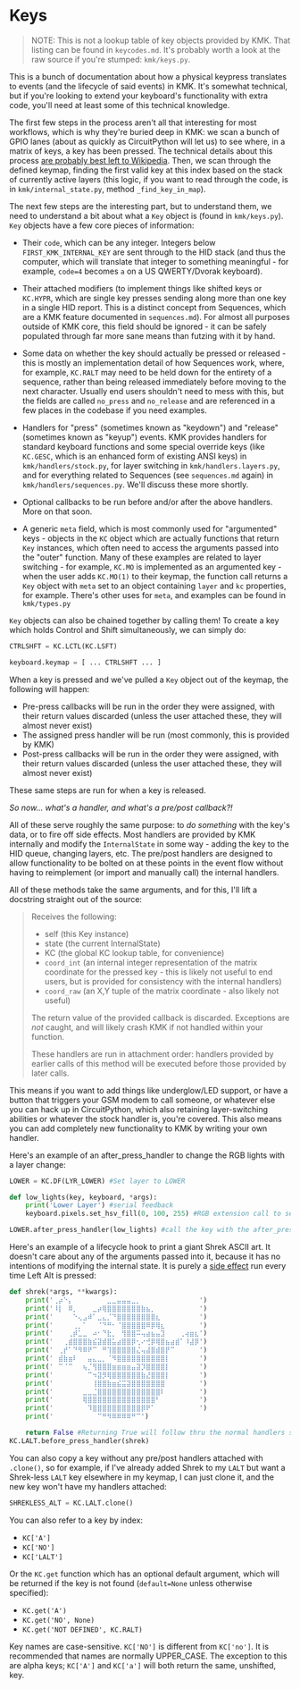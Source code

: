 # Keys

> NOTE: This is not a lookup table of key objects provided by KMK. That listing
> can be found in `keycodes.md`. It's probably worth a look at the raw source if
> you're stumped: `kmk/keys.py`.

This is a bunch of documentation about how a physical keypress translates to
events (and the lifecycle of said events) in KMK. It's somewhat technical, but
if you're looking to extend your keyboard's functionality with extra code,
you'll need at least some of this technical knowledge.

The first few steps in the process aren't all that interesting for most
workflows, which is why they're buried deep in KMK: we scan a bunch of GPIO
lanes (about as quickly as CircuitPython will let us) to see where, in a matrix
of keys, a key has been pressed. The technical details about this process [are
probably best left to
Wikipedia](https://en.wikipedia.org/wiki/Keyboard_matrix_circuit). Then, we scan
through the defined keymap, finding the first valid key at this index based on
the stack of currently active layers (this logic, if you want to read through
the code, is in `kmk/internal_state.py`, method `_find_key_in_map`).

The next few steps are the interesting part, but to understand them, we need to
understand a bit about what a `Key` object is (found in `kmk/keys.py`). `Key`
objects have a few core pieces of information:

- Their `code`, which can be any integer. Integers below
  `FIRST_KMK_INTERNAL_KEY` are sent through to the HID stack (and thus the
  computer, which will translate that integer to something meaningful - for
  example, `code=4` becomes `a` on a US QWERTY/Dvorak keyboard).

- Their attached modifiers (to implement things like shifted keys or `KC.HYPR`,
  which are single key presses sending along more than one key in a single HID
  report. This is a distinct concept from Sequences, which are a KMK feature
  documented in `sequences.md`). For almost all purposes outside of KMK core,
  this field should be ignored - it can be safely populated through far more
  sane means than futzing with it by hand.

- Some data on whether the key should actually be pressed or released - this is
  mostly an implementation detail of how Sequences work, where, for example,
  `KC.RALT` may need to be held down for the entirety of a sequence, rather than
  being released immediately before moving to the next character. Usually end
  users shouldn't need to mess with this, but the fields are called `no_press`
  and `no_release` and are referenced in a few places in the codebase if you
  need examples.

- Handlers for "press" (sometimes known as "keydown") and "release" (sometimes
  known as "keyup") events. KMK provides handlers for standard keyboard
  functions and some special override keys (like `KC.GESC`, which is an enhanced
  form of existing ANSI keys) in `kmk/handlers/stock.py`, for layer switching in
  `kmk/handlers.layers.py`, and for everything related to Sequences (see
  `sequences.md` again) in `kmk/handlers/sequences.py`. We'll discuss these more
  shortly.

- Optional callbacks to be run before and/or after the above handlers. More on
  that soon.

- A generic `meta` field, which is most commonly used for "argumented" keys -
  objects in the `KC` object which are actually functions that return `Key`
  instances, which often need to access the arguments passed into the "outer"
  function. Many of these examples are related to layer switching - for example,
  `KC.MO` is implemented as an argumented key - when the user adds `KC.MO(1)` to
  their keymap, the function call returns a `Key` object with `meta` set to an
  object containing `layer` and `kc` properties, for example. There's other uses
  for `meta`, and examples can be found in `kmk/types.py`

`Key` objects can also be chained together by calling them! To create a key
which holds Control and Shift simultaneously, we can simply do:

```python
CTRLSHFT = KC.LCTL(KC.LSFT)

keyboard.keymap = [ ... CTRLSHFT ... ]
```

When a key is pressed and we've pulled a `Key` object out of the keymap, the
following will happen:

- Pre-press callbacks will be run in the order they were assigned, with their
  return values discarded (unless the user attached these, they will almost
  never exist)
- The assigned press handler will be run (most commonly, this is provided by
  KMK)
- Post-press callbacks will be run in the order they were assigned, with their
  return values discarded (unless the user attached these, they will almost
  never exist)

These same steps are run for when a key is released.

_So now... what's a handler, and what's a pre/post callback?!_

All of these serve roughly the same purpose: to _do something_ with the key's
data, or to fire off side effects. Most handlers are provided by KMK internally
and modify the `InternalState` in some way - adding the key to the HID queue,
changing layers, etc. The pre/post handlers are designed to allow functionality
to be bolted on at these points in the event flow without having to reimplement
(or import and manually call) the internal handlers.

All of these methods take the same arguments, and for this, I'll lift a
docstring straight out of the source:

> Receives the following:
>
> - self (this Key instance)
> - state (the current InternalState)
> - KC (the global KC lookup table, for convenience)
> - `coord_int` (an internal integer representation of the matrix coordinate
>   for the pressed key - this is likely not useful to end users, but is
>   provided for consistency with the internal handlers)
> - `coord_raw` (an X,Y tuple of the matrix coordinate - also likely not useful)
>
> The return value of the provided callback is discarded. Exceptions are _not_
> caught, and will likely crash KMK if not handled within your function.
>
> These handlers are run in attachment order: handlers provided by earlier
> calls of this method will be executed before those provided by later calls.

This means if you want to add things like underglow/LED support, or have a
button that triggers your GSM modem to call someone, or whatever else you can
hack up in CircuitPython, which also retaining layer-switching abilities or
whatever the stock handler is, you're covered. This also means you can add
completely new functionality to KMK by writing your own handler.

Here's an example of an after_press_handler to change the RGB lights with a layer change:

```python
LOWER = KC.DF(LYR_LOWER) #Set layer to LOWER

def low_lights(key, keyboard, *args):
    print('Lower Layer') #serial feedback
    keyboard.pixels.set_hsv_fill(0, 100, 255) #RGB extension call to set (H,S,V) values

LOWER.after_press_handler(low_lights) #call the key with the after_press_handler
```

Here's an example of a lifecycle hook to print a giant Shrek ASCII art. It
doesn't care about any of the arguments passed into it, because it has no
intentions of modifying the internal state. It is purely a [side
effect](<https://en.wikipedia.org/wiki/Side_effect_(computer_science)>) run every
time Left Alt is pressed:

```python
def shrek(*args, **kwargs):
    print('⢀⡴⠑⡄⠀⠀⠀⠀⠀⠀⠀⣀⣀⣤⣤⣤⣀⡀⠀⠀⠀⠀⠀⠀⠀⠀⠀⠀⠀⠀')
    print('⠸⡇⠀⠿⡀⠀⠀⠀⣀⡴⢿⣿⣿⣿⣿⣿⣿⣿⣷⣦⡀⠀⠀⠀⠀⠀⠀⠀⠀⠀')
    print('⠀⠀⠀⠀⠑⢄⣠⠾⠁⣀⣄⡈⠙⣿⣿⣿⣿⣿⣿⣿⣿⣆⠀⠀⠀⠀⠀⠀⠀⠀')
    print('⠀⠀⠀⠀⢀⡀⠁⠀⠀⠈⠙⠛⠂⠈⣿⣿⣿⣿⣿⠿⡿⢿⣆⠀⠀⠀⠀⠀⠀⠀')
    print('⠀⠀⠀⢀⡾⣁⣀⠀⠴⠂⠙⣗⡀⠀⢻⣿⣿⠭⢤⣴⣦⣤⣹⠀⠀⠀⢀⢴⣶⣆')
    print('⠀⠀⢀⣾⣿⣿⣿⣷⣮⣽⣾⣿⣥⣴⣿⣿⡿⢂⠔⢚⡿⢿⣿⣦⣴⣾⠁⠸⣼⡿')
    print('⠀⢀⡞⠁⠙⠻⠿⠟⠉⠀⠛⢹⣿⣿⣿⣿⣿⣌⢤⣼⣿⣾⣿⡟⠉⠀⠀⠀⠀⠀')
    print('⠀⣾⣷⣶⠇⠀⠀⣤⣄⣀⡀⠈⠻⣿⣿⣿⣿⣿⣿⣿⣿⣿⣿⡇⠀⠀⠀⠀⠀⠀')
    print('⠀⠉⠈⠉⠀⠀⢦⡈⢻⣿⣿⣿⣶⣶⣶⣶⣤⣽⡹⣿⣿⣿⣿⡇⠀⠀⠀⠀⠀⠀')
    print('⠀⠀⠀⠀⠀⠀⠀⠉⠲⣽⡻⢿⣿⣿⣿⣿⣿⣿⣷⣜⣿⣿⣿⡇⠀⠀⠀⠀⠀⠀')
    print('⠀⠀⠀⠀⠀⠀⠀⠀⢸⣿⣿⣷⣶⣮⣭⣽⣿⣿⣿⣿⣿⣿⣿⠀⠀⠀⠀⠀⠀⠀')
    print('⠀⠀⠀⠀⠀⠀⣀⣀⣈⣿⣿⣿⣿⣿⣿⣿⣿⣿⣿⣿⣿⣿⠇⠀⠀⠀⠀⠀⠀⠀')
    print('⠀⠀⠀⠀⠀⠀⢿⣿⣿⣿⣿⣿⣿⣿⣿⣿⣿⣿⣿⣿⣿⠃⠀⠀⠀⠀⠀⠀⠀⠀')
    print('⠀⠀⠀⠀⠀⠀⠀⠹⣿⣿⣿⣿⣿⣿⣿⣿⣿⣿⡿⠟⠁⠀⠀⠀⠀⠀⠀⠀⠀⠀')
    print('⠀⠀⠀⠀⠀⠀⠀⠀⠀⠉⠛⠻⠿⠿⠿⠿⠛⠉')

    return False #Returning True will follow thru the normal handlers sending the ALT key to the OS
KC.LALT.before_press_handler(shrek)
```

You can also copy a key without any pre/post handlers attached with `.clone()`,
so for example, if I've already added Shrek to my `LALT` but want a Shrek-less
`LALT` key elsewhere in my keymap, I can just clone it, and the new key won't
have my handlers attached:

```python
SHREKLESS_ALT = KC.LALT.clone()
```

You can also refer to a key by index:

- `KC['A']`
- `KC['NO']`
- `KC['LALT']`

Or the `KC.get` function which has an optional default argument, which will
be returned if the key is not found (`default=None` unless otherwise specified):

- `KC.get('A')`
- `KC.get('NO', None)`
- `KC.get('NOT DEFINED', KC.RALT)`

Key names are case-sensitive. `KC['NO']` is different from `KC['no']`. It is recommended
that names are normally UPPER_CASE. The exception to this are alpha keys; `KC['A']` and
`KC['a']` will both return the same, unshifted, key.
